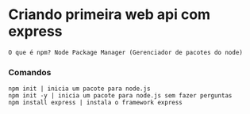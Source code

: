 # Criando primeira web api com express
    O que é npm? Node Package Manager (Gerenciador de pacotes do node)

### Comandos
    npm init | inicia um pacote para node.js
    npm init -y | inicia um pacote para node.js sem fazer perguntas
    npm install express | instala o framework express


